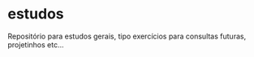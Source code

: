 # estudos
 Repositório para estudos gerais, tipo exercícios para consultas futuras, projetinhos etc...
